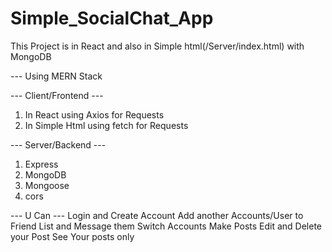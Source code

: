 # Simple_SocialChat_App
 This Project is  in React and also in Simple html(/Server/index.html) with MongoDB
 
 
 
 --- Using MERN Stack
 
 
 --- Client/Frontend ---
 1. In React using Axios for Requests
 2. In Simple Html using fetch for Requests
 
 --- Server/Backend ---
 1. Express
 2. MongoDB
 3. Mongoose
 4. cors 

--- U Can  ---
Login and Create Account
Add another Accounts/User to Friend List and Message them
Switch Accounts 
Make Posts 
Edit and Delete your Post
See Your posts only
